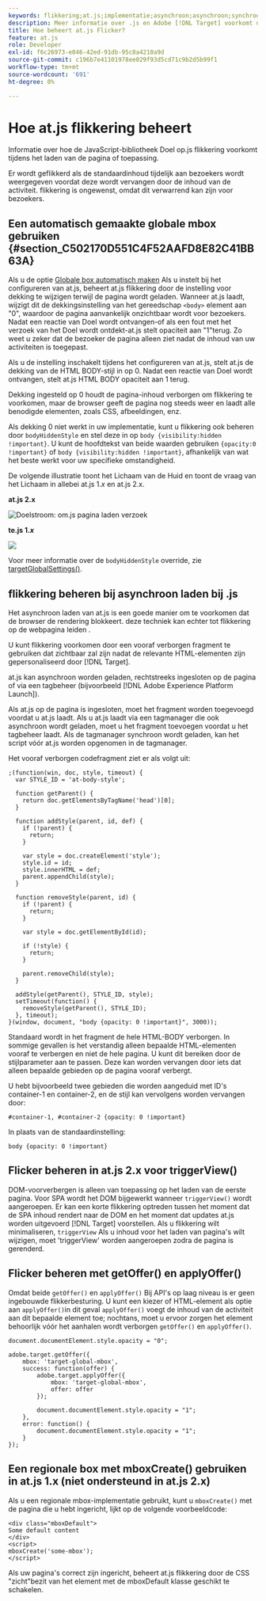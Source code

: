 ```yaml
---
keywords: flikkering;at.js;implementatie;asynchroon;asynchroon;synchroon
description: Meer informatie over .js en Adobe [!DNL Target] voorkomt dat er tijdens het laden van de pagina of de app flikkering optreedt (standaardinhoud wordt tijdelijk weergegeven voordat deze wordt vervangen door activiteit-inhoud).
title: Hoe beheert at.js Flicker?
feature: at.js
role: Developer
exl-id: f6c26973-e046-42ed-91db-95c8a4210a9d
source-git-commit: c196b7e41101978ee029f93d5cd71c9b2d5b99f1
workflow-type: tm+mt
source-wordcount: '691'
ht-degree: 0%

---
```


# Hoe at.js flikkering beheert

Informatie over hoe de JavaScript-bibliotheek Doel op.js flikkering voorkomt tijdens het laden van de pagina of toepassing.

Er wordt geflikkerd als de standaardinhoud tijdelijk aan bezoekers wordt weergegeven voordat deze wordt vervangen door de inhoud van de activiteit. flikkering is ongewenst, omdat dit verwarrend kan zijn voor bezoekers.

## Een automatisch gemaakte globale mbox gebruiken {#section_C502170D551C4F52AAFD8E82C41BB63A}

Als u de optie [Globale box automatisch maken](https://developer.adobe.com/target/implement/client-side/atjs/global-mbox/global-mbox-overview/) Als u instelt bij het configureren van at.js, beheert at.js flikkering door de instelling voor dekking te wijzigen terwijl de pagina wordt geladen. Wanneer at.js laadt, wijzigt dit de dekkingsinstelling van het gereedschap `<body>` element aan &quot;0&quot;, waardoor de pagina aanvankelijk onzichtbaar wordt voor bezoekers. Nadat een reactie van Doel wordt ontvangen-of als een fout met het verzoek van het Doel wordt ontdekt-at.js stelt opaciteit aan &quot;1&quot;terug. Zo weet u zeker dat de bezoeker de pagina alleen ziet nadat de inhoud van uw activiteiten is toegepast.

Als u de instelling inschakelt tijdens het configureren van at.js, stelt at.js de dekking van de HTML BODY-stijl in op 0. Nadat een reactie van Doel wordt ontvangen, stelt at.js HTML BODY opaciteit aan 1 terug.

Dekking ingesteld op 0 houdt de pagina-inhoud verborgen om flikkering te voorkomen, maar de browser geeft de pagina nog steeds weer en laadt alle benodigde elementen, zoals CSS, afbeeldingen, enz.

Als dekking 0 niet werkt in uw implementatie, kunt u flikkering ook beheren door `bodyHiddenStyle` en stel deze in op `body {visibility:hidden !important}`. U kunt de hoofdtekst van beide waarden gebruiken `{opacity:0 !important}` of `body {visibility:hidden !important}`, afhankelijk van wat het beste werkt voor uw specifieke omstandigheid.

De volgende illustratie toont het Lichaam van de Huid en toont de vraag van het Lichaam in allebei at.js 1.*x* en at.js 2.x.

**at.js 2.x**

![Doelstroom: om.js pagina laden verzoek](/help/main/c-implementing-target/c-implementing-target-for-client-side-web/assets/atjs-20-flow-page-load-request.png)

**te.js 1.*x***

![](assets/target-flow2.png)

Voor meer informatie over de `bodyHiddenStyle` override, zie [targetGlobalSettings()](https://developer.adobe.com/target/implement/client-side/atjs/atjs-functions/targetglobalsettings/).

## flikkering beheren bij asynchroon laden bij .js

Het asynchroon laden van at.js is een goede manier om te voorkomen dat de browser de rendering blokkeert. deze techniek kan echter tot flikkering op de webpagina leiden .

U kunt flikkering voorkomen door een vooraf verborgen fragment te gebruiken dat zichtbaar zal zijn nadat de relevante HTML-elementen zijn gepersonaliseerd door [!DNL Target].

at.js kan asynchroon worden geladen, rechtstreeks ingesloten op de pagina of via een tagbeheer (bijvoorbeeld [!DNL Adobe Experience Platform Launch]).

Als at.js op de pagina is ingesloten, moet het fragment worden toegevoegd voordat u at.js laadt. Als u at.js laadt via een tagmanager die ook asynchroon wordt geladen, moet u het fragment toevoegen voordat u het tagbeheer laadt. Als de tagmanager synchroon wordt geladen, kan het script vóór at.js worden opgenomen in de tagmanager.

Het vooraf verborgen codefragment ziet er als volgt uit:

```
;(function(win, doc, style, timeout) {
  var STYLE_ID = 'at-body-style';

  function getParent() {
    return doc.getElementsByTagName('head')[0];
  }

  function addStyle(parent, id, def) {
    if (!parent) {
      return;
    }

    var style = doc.createElement('style');
    style.id = id;
    style.innerHTML = def;
    parent.appendChild(style);
  }

  function removeStyle(parent, id) {
    if (!parent) {
      return;
    }

    var style = doc.getElementById(id);

    if (!style) {
      return;
    }

    parent.removeChild(style);
  }

  addStyle(getParent(), STYLE_ID, style);
  setTimeout(function() {
    removeStyle(getParent(), STYLE_ID);
  }, timeout);
}(window, document, "body {opacity: 0 !important}", 3000));
```

Standaard wordt in het fragment de hele HTML-BODY verborgen. In sommige gevallen is het verstandig alleen bepaalde HTML-elementen vooraf te verbergen en niet de hele pagina. U kunt dit bereiken door de stijlparameter aan te passen. Deze kan worden vervangen door iets dat alleen bepaalde gebieden op de pagina vooraf verbergt.

U hebt bijvoorbeeld twee gebieden die worden aangeduid met ID&#39;s container-1 en container-2, en de stijl kan vervolgens worden vervangen door:

```
#container-1, #container-2 {opacity: 0 !important}
```

In plaats van de standaardinstelling:

```
body {opacity: 0 !important}
```

## Flicker beheren in at.js 2.x voor triggerView()

DOM-voorverbergen is alleen van toepassing op het laden van de eerste pagina. Voor SPA wordt het DOM bijgewerkt wanneer `triggerView()` wordt aangeroepen. Er kan een korte flikkering optreden tussen het moment dat de SPA inhoud rendert naar de DOM en het moment dat updates at.js worden uitgevoerd [!DNL Target] voorstellen.  Als u flikkering wilt minimaliseren, `triggerView` Als u inhoud voor het laden van pagina&#39;s wilt wijzigen, moet &#39;triggerView&#39; worden aangeroepen zodra de pagina is gerenderd.

## Flicker beheren met getOffer() en applyOffer()

Omdat beide `getOffer()` en `applyOffer()` Bij API&#39;s op laag niveau is er geen ingebouwde flikkerbesturing. U kunt een kiezer of HTML-element als optie aan `applyOffer()`in dit geval `applyOffer()` voegt de inhoud van de activiteit aan dit bepaalde element toe; nochtans, moet u ervoor zorgen het element behoorlijk vóór het aanhalen wordt verborgen `getOffer()` en `applyOffer()`.

```
document.documentElement.style.opacity = "0";
 
adobe.target.getOffer({
    mbox: 'target-global-mbox',
    success: function(offer) {
        adobe.target.applyOffer({
            mbox: 'target-global-mbox',
            offer: offer
        });
 
        document.documentElement.style.opacity = "1";
    },
    error: function() {
        document.documentElement.style.opacity = "1";        
    }
});
```

## Een regionale box met mboxCreate() gebruiken in at.js 1.x (niet ondersteund in at.js 2.x)

Als u een regionale mbox-implementatie gebruikt, kunt u `mboxCreate()` met de pagina die u hebt ingericht, lijkt op de volgende voorbeeldcode:

```
<div class="mboxDefault">
Some default content
</div>
<script>
mboxCreate('some-mbox');
</script>
```

Als uw pagina&#39;s correct zijn ingericht, beheert at.js flikkering door de CSS &quot;zicht&quot;bezit van het element met de mboxDefault klasse geschikt te schakelen.
